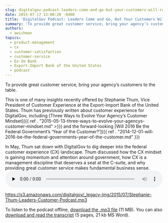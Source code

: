 ```yaml
---
slug: digitalgov-podcast-leaders-come-and-go-but-your-customers-will-remain
date: 2015-07-17 13:00:20 -0400
title: 'DigitalGov Podcast: Leaders Come and Go, But Your Customers Will Remain'
summary: 'To provide great customer service, bring your agency’s customers to the table. This is one of many insights recently offered by Stephanie Thum, Vice President of Customer Experience at the Export-Import Bank of the United States. Thum has previously written about customer experience for DigitalGov, including Three Ways to Evolve Your Agency’s Customer Mindset and'
authors:
  - awichman
topics:
  - product-management
  - cx
  - customer-satisfaction
  - customer-service
  - Ex-Im Bank
  - Export-Import Bank of the United States
  - podcast
---
```


To provide great customer service, bring your agency’s customers to the table.

This is one of many insights recently offered by Stephanie Thum, Vice President of Customer Experience at the Export-Import Bank of the United States. Thum has previously written about customer experience for DigitalGov, including [Three Ways to Evolve Your Agency’s Customer Mindset]({{ ref . "2015-05-13-three-ways-to-evolve-your-agencys-customer-mindset.md" >}}) and the forward-looking [Will 2016 Be the Federal Government’s ‘Year of the Customer?’]({{ ref . "2014-12-01-will-2016-be-the-federal-governments-year-of-the-customer.md" }})

In May, Thum sat down with DigitalGov to dig deeper into the federal customer experience (CX) landscape. Thum discussed how the CX mindset is gaining momentum and attention around government, how CX is a management discipline that deserves a seat at the C-suite, and why providing great customer service makes fundamental business sense.<audio class="wp-audio-shortcode" id="audio-288702-3" preload="none" style="width: 100%;" controls="controls"><source type="audio/mpeg" src="https://s3.amazonaws.com/digitalgov/_legacy-img/2015/07/Stephanie-Thum-Leaders-Customer-Podcast.mp3?_=3" />

<https://s3.amazonaws.com/digitalgov/_legacy-img/2015/07/Stephanie-Thum-Leaders-Customer-Podcast.mp3></audio>



To listen to the podcast offline, [download the .mp3 file](https://s3.amazonaws.com/digitalgov/_legacy-img/2015/07/Stephanie-Thum-Leaders-Customer-Podcast.mp3 "Listen to An Inside look at the Digital Analytics Program") (11 MB). You can also [download and read the transcript](https://s3.amazonaws.com/digitalgov/_legacy-img/2015/07/DigitalGov-Customer-Service-Podcast-Transcript-May-2015-Ashley-Wichman-and-Stephanie-Thum.docx) (5 pages, 21 kb MS Word).

